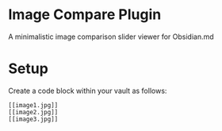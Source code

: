 # Image Compare Plugin
A minimalistic image comparison slider viewer for Obsidian.md

# Setup
Create a code block within your vault as follows:
```img-compare
[[image1.jpg]]
[[image2.jpg]]
[[image3.jpg]]
```

